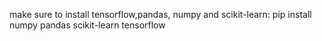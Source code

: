 make sure to install tensorflow,pandas, numpy and scikit-learn:
pip install numpy pandas scikit-learn tensorflow
